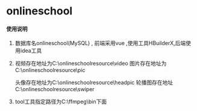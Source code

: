 # onlineschool

#### 使用说明

1. 数据库名onlineschool(MySQL) , 前端采用vue ,使用工具HBuilderX,后端使用idea工具

2. 视频存在地址为C:\onlineschoolresource\video    图片存在地址为C:\onlineschoolresource\pic

   头像存在地址为C:\onlineschoolresource\headpic  轮播图存在地址C:\onlineschoolresource\swiper

3. tool工具指定路径为C:\ffmpeg\bin下面